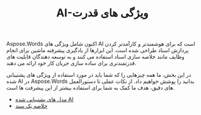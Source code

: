 ﻿---
title: AI-ویژگی های قدرت
second_title: Aspose.Words برای .NET
articleTitle: AI-ویژگی های قدرت
linktitle: AI-ویژگی های قدرت
type: docs
weight: 35
description: "Aspose.Words برای .NET ابزارهایی با قدرت AI مانند خلاصه سازی اسناد را برای افزایش کارایی معرفی می کند. یاد بگیرید که چگونه از ویژگی های AI با راهنمایی و راهنمایی دقیق استفاده کنید."
url: /fa/net/ai-powered-features/
timestamp: 2024-11-26-12-00-00
---

Aspose.Words اکنون شامل ویژگی های AI است که برای هوشمندتر و کارآمدتر کردن پردازش اسناد طراحی شده است. این ابزارها از یادگیری پیشرفته ماشین برای انجام وظایف مانند خلاصه سازی اسناد استفاده می کنند و به توسعه دهندگان قابلیت های قدرتمندتری برای ساده سازی جریان کار خود ارائه می دهند.

در این بخش، ما همه چیزهایی را که شما باید در مورد استفاده از ویژگی های پشتیبانی شده AI در Aspose.Words بدانید را پوشش خواهیم داد. از نکات عملی تا دستورالعمل های دقیق، هدف ما کمک به شما برای استفاده بیشتر از این پیشرفت ها است.

* [مدل های پشتیبانی شده AI ](/words/net/supported-ai-models/)
* [خلاصه یک سند](/words/net/summarize-a-document/)

